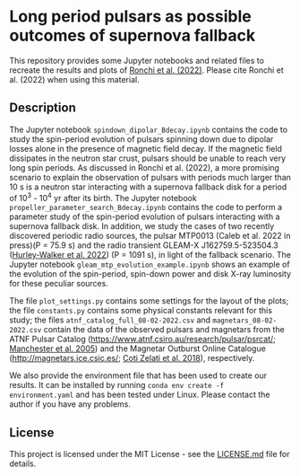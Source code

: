 # Long period pulsars as possible outcomes of supernova fallback

This repository provides some Jupyter notebooks and related files to recreate the results and plots of [Ronchi et al. (2022)](https://arxiv.org/abs/2201.11704). Please cite Ronchi et al. (2022) when using this material.

## Description

The Jupyter notebook `spindown_dipolar_Bdecay.ipynb` contains the code to study the spin-period evolution of pulsars spinning down due to dipolar losses alone in the presence of magnetic field decay. If the magnetic field dissipates in the neutron star crust, pulsars should be unable to reach very long spin periods. 
As discussed in Ronchi et al. (2022), a more promising scenario to explain the observation of pulsars with periods much larger than 10 s is a neutron star interacting with a supernova fallback disk for a period of 10<sup>3</sup> - 10<sup>4</sup> yr after its birth. The Jupyter notebook `propeller_parameter_search_Bdecay.ipynb` contains the code to perform a parameter study of the spin-period evolution of pulsars interacting with a supernova fallback disk.
In addition, we study the cases of two recently discovered periodic radio sources, the pulsar MTP0013 (Caleb et al. 2022 in press)(P = 75.9 s) and the radio transient GLEAM-X J162759.5-523504.3 ([Hurley-Walker et al. 2022](https://www.nature.com/articles/s41586-021-04272-x)) (P = 1091 s), in light of the fallback scenario. 
The Jupyter notebook `gleam_mtp_evolution_example.ipynb` shows an example of the evolution of the spin-period, spin-down power and disk X-ray luminosity for these peculiar sources.

The file `plot_settings.py` contains some settings for the layout of the plots; 
the file `constants.py` contains some physical constants relevant for this study;
the files `atnf_catalog_full_08-02-2022.csv` and `magnetars_08-02-2022.csv` contain the data of the observed pulsars and magnetars from the ATNF Pulsar Catalog (https://www.atnf.csiro.au/research/pulsar/psrcat/; [Manchester et al. 2005](https://ui.adsabs.harvard.edu/abs/2005AJ....129.1993M/abstract)) and the Magnetar Outburst Online Catalogue (http://magnetars.ice.csic.es/; [Coti Zelati et al.
2018](https://ui.adsabs.harvard.edu/abs/2018MNRAS.474..961C/abstract)), respectively.

We also provide the environment file that has been used to create our results. It can be installed by running `conda env create -f environment.yaml`
and has been tested under Linux. Please contact the author if you have any problems.

## License

This project is licensed under the MIT License - see the [LICENSE.md](LICENSE.md) file for details.
